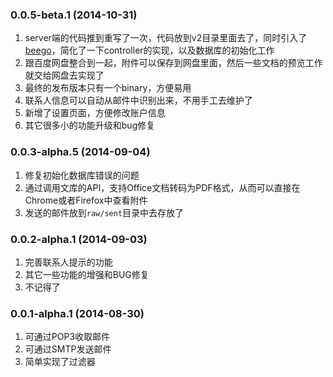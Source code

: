 ### 0.0.5-beta.1 (2014-10-31)

1. server端的代码推到重写了一次，代码放到v2目录里面去了，同时引入了[beego](https://github.com/astaxie/beego)，简化了一下controller的实现，以及数据库的初始化工作
2. 跟百度网盘整合到一起，附件可以保存到网盘里面，然后一些文档的预览工作就交给网盘去实现了
3. 最终的发布版本只有一个binary，方便易用
4. 联系人信息可以自动从邮件中识别出来，不用手工去维护了
5. 新增了设置页面，方便修改账户信息
6. 其它很多小的功能升级和bug修复

### 0.0.3-alpha.5 (2014-09-04)

1. 修复初始化数据库错误的问题
2. 通过调用文库的API，支持Office文档转码为PDF格式，从而可以直接在Chrome或者Firefox中查看附件
3. 发送的邮件放到`raw/sent`目录中去存放了

### 0.0.2-alpha.1 (2014-09-03)

1. 完善联系人提示的功能
2. 其它一些功能的增强和BUG修复
3. 不记得了

### 0.0.1-alpha.1 (2014-08-30)

1. 可通过POP3收取邮件
2. 可通过SMTP发送邮件
3. 简单实现了过滤器

